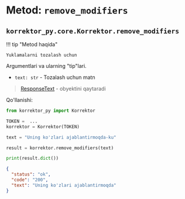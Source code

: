 # Metod: `remove_modifiers`

## **`korrektor_py.core.Korrektor.remove_modifiers`**

!!! tip "Metod haqida"

    Yuklamalarni tozalash uchun

Argumentlari va ularning "tip"lari.

- `text: str` - Tozalash uchun matn

> [ResponseText](/korrektor-py/objects/#korrektor_pymodelsresponsetext) - obyektini qaytaradi

Qo'llanishi:

```python title="remove_modifiers.py" hl_lines="8"
from korrektor_py import Korrektor

TOKEN =  ...
korrektor = Korrektor(TOKEN)

text = "Uning ko'zlari ajablantirmoqda-ku"

result = korrektor.remove_modifiers(text)

print(result.dict())
```

```json
{
  "status": "ok",
  "code": "200",
  "text": "Uning ko'zlari ajablantirmoqda"
}
```
